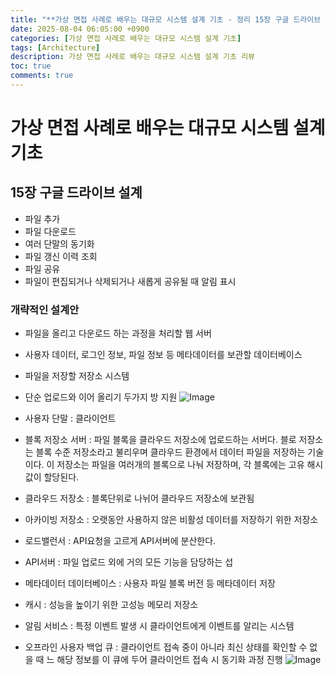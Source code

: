 ```yaml
---
title: "**가상 면접 사례로 배우는 대규모 시스템 설계 기초 - 정리 15장 구글 드라이브 설계 **"
date: 2025-08-04 06:05:00 +0900
categories: [가상 면접 사례로 배우는 대규모 시스템 설계 기초]
tags: [Architecture]
description: 가상 면접 사례로 배우는 대규모 시스템 설계 기초 리뷰
toc: true
comments: true
---
```


# 가상 면접 사례로 배우는 대규모 시스템 설계 기초 

## 15장 구글 드라이브 설계

- 파일 추가
- 파일 다운로드
- 여러 단말의 동기화
- 파일 갱신 이력 조회
- 파일 공유
- 파일이 편집되거나 삭제되거나 새롭게 공유될 때 알림 표시
### 개략적인 설계안

- 파일을 올리고 다운로드 하는 과정을 처리할 웹 서버
- 사용자 데이터, 로그인 정보, 파일 정보 등 메타데이터를 보관할 데이터베이스
- 파일을 저장할 저장소 시스템
- 단순 업로드와 이어 올리기 두가지 방 지원
![Image](https://prod-files-secure.s3.us-west-2.amazonaws.com/e6db513d-ec54-40ff-aa74-2487b0bcfe15/e988c649-ec57-4901-8a55-c0bcd68b5100/Untitled.png?X-Amz-Algorithm=AWS4-HMAC-SHA256&X-Amz-Content-Sha256=UNSIGNED-PAYLOAD&X-Amz-Credential=ASIAZI2LB4663CQLOVZ6%2F20250804%2Fus-west-2%2Fs3%2Faws4_request&X-Amz-Date=20250804T072028Z&X-Amz-Expires=3600&X-Amz-Security-Token=IQoJb3JpZ2luX2VjEAcaCXVzLXdlc3QtMiJHMEUCIFfNW5NR7Ou9qiDsOlKPYPbtIPv77pW768XN%2Fr31Nf4KAiEA2C%2FKkW%2BlHLOIR9r425TbroChNUD5DOzAA6t5Ua5aG3kq%2FwMIQBAAGgw2Mzc0MjMxODM4MDUiDO9yHh7Dp%2BRRa3%2BSRCrcA6qLVhkpzI0rFVGWvlNVkNZ9C2J8rLdxGX5f8PbZAD4hZ86I2uY%2F3U2gfODN2nIIvJulwqCBvdHtuppISKZPAPg28ZaEzyLyMXxxlQT40CMMbhfzZoHgNjVf7ZxTAsOn6qvDlAJo9eRVUZzhdO%2F%2FBt0vbTfU5HF7IYUKQBhn2ZuW%2Beq5ROzOm7rtLo3CnZV0ONjyWzBupy8zgdPHNt9fVgjUGyRQSvwQXvX8ahzceWXZacU9uvf7HEvVvozuL9iVBSjRI60u7ySxWQp85EpJ8saziu1aVXHBrkgNIOqYU2j0msr2%2F%2F2tW6GWNz%2B%2Bim1aQtLw%2Ffm5T6gEpN7Q4eg9NRbbop3mCMDvysIb%2F2%2FtF%2F620ewESdsn0HFwu5rVy1cQeLK02oNekSfCQRkfQrZ3LlkvfFTed6NZvFOmpfNmXqqhjqzrP8eqh8lwiR3Ho49WFzEeDZv94nQo%2BFXly1b4dw%2FH%2FgHcbZxC1dCQNgWzs3N5lOFT0aAVO0NidQTzk1tmB5kXLZqC5P0bc2KOje%2BFXjDsfqKPdIkyijp0LMAYjt8WsFzrX9ETlSKGMCTxcVyVCJUNrRUIdO3FhBOq05jvzntlEe7VrJOxVPwOCaNVkmseHywgfHRMd0RDW1OjMLK2wcQGOqUBnMT5KbCivBkAFjlkBkF2VP6qVfxwLLMB4u9KXgqo0682sPzS6ngkwLIS%2FxLJxDxThM5YOttH9QYrWe%2BjRr8650SfpBORxHqSYPVU2SE1FRs4wEckWpwE71a%2FX3AE4xaZMB0dg%2BwuUEIzpyl2pRT8rDwvmY41MLXnVahdHwUq1W2JpCUV%2FCNZmVsRqeOWmt3MHX4nxYVphPq6EiHQEEms4BHlghB5&X-Amz-Signature=336d32c26c6cd6e78b83f8aa2f88916f7482915963162982f561fc9ee896c2dc&X-Amz-SignedHeaders=host&x-amz-checksum-mode=ENABLED&x-id=GetObject)

- 사용자 단말 : 클라이언트
- 블록 저장소 서버 : 파일 블록을 클라우드 저장소에 업로드하는 서버다. 블로 저장소는 블록 수준 저장소라고 불리우며 클라우드 환경에서 데이터 파일을 저장하는 기술이다. 이 저장소는 파일을 여러개의 블록으로 나눠 저장하며, 각 블록에는 고유 해시값이 할당된다. 
- 클라우드 저장소 : 블록단위로 나뉘어 클라우드 저장소에 보관됨
- 아카이빙 저장소 : 오랫동안 사용하지 않은 비활성 데이터를 저장하기 위한 저장소
- 로드밸런서 : API요청을 고르게 API서버에 분산한다.
- API서버 : 파일 업로드 외에 거의 모든 기능을 담당하는 섭
- 메타데이터 데이터베이스 : 사용자 파일 블록 버전 등 메타데이터 저장
- 캐시 : 성능을 높이기 위한 고성능 메모리 저장소
- 알림 서비스 : 특정 이벤트 발생 시 클라이언트에게 이벤트를 알리는 시스템 
- 오프라인 사용자 백업 큐 : 클라이언트 접속 중이 아니라 최신 상태를 확인할 수 없을 때 느 해당 정보를 이 큐에 두어 클라이언트 접속 시 동기화 과정 진행
![Image](https://prod-files-secure.s3.us-west-2.amazonaws.com/e6db513d-ec54-40ff-aa74-2487b0bcfe15/c3eeeec3-0035-41fa-9e54-181eda5ec711/Untitled.png?X-Amz-Algorithm=AWS4-HMAC-SHA256&X-Amz-Content-Sha256=UNSIGNED-PAYLOAD&X-Amz-Credential=ASIAZI2LB4663CQLOVZ6%2F20250804%2Fus-west-2%2Fs3%2Faws4_request&X-Amz-Date=20250804T072028Z&X-Amz-Expires=3600&X-Amz-Security-Token=IQoJb3JpZ2luX2VjEAcaCXVzLXdlc3QtMiJHMEUCIFfNW5NR7Ou9qiDsOlKPYPbtIPv77pW768XN%2Fr31Nf4KAiEA2C%2FKkW%2BlHLOIR9r425TbroChNUD5DOzAA6t5Ua5aG3kq%2FwMIQBAAGgw2Mzc0MjMxODM4MDUiDO9yHh7Dp%2BRRa3%2BSRCrcA6qLVhkpzI0rFVGWvlNVkNZ9C2J8rLdxGX5f8PbZAD4hZ86I2uY%2F3U2gfODN2nIIvJulwqCBvdHtuppISKZPAPg28ZaEzyLyMXxxlQT40CMMbhfzZoHgNjVf7ZxTAsOn6qvDlAJo9eRVUZzhdO%2F%2FBt0vbTfU5HF7IYUKQBhn2ZuW%2Beq5ROzOm7rtLo3CnZV0ONjyWzBupy8zgdPHNt9fVgjUGyRQSvwQXvX8ahzceWXZacU9uvf7HEvVvozuL9iVBSjRI60u7ySxWQp85EpJ8saziu1aVXHBrkgNIOqYU2j0msr2%2F%2F2tW6GWNz%2B%2Bim1aQtLw%2Ffm5T6gEpN7Q4eg9NRbbop3mCMDvysIb%2F2%2FtF%2F620ewESdsn0HFwu5rVy1cQeLK02oNekSfCQRkfQrZ3LlkvfFTed6NZvFOmpfNmXqqhjqzrP8eqh8lwiR3Ho49WFzEeDZv94nQo%2BFXly1b4dw%2FH%2FgHcbZxC1dCQNgWzs3N5lOFT0aAVO0NidQTzk1tmB5kXLZqC5P0bc2KOje%2BFXjDsfqKPdIkyijp0LMAYjt8WsFzrX9ETlSKGMCTxcVyVCJUNrRUIdO3FhBOq05jvzntlEe7VrJOxVPwOCaNVkmseHywgfHRMd0RDW1OjMLK2wcQGOqUBnMT5KbCivBkAFjlkBkF2VP6qVfxwLLMB4u9KXgqo0682sPzS6ngkwLIS%2FxLJxDxThM5YOttH9QYrWe%2BjRr8650SfpBORxHqSYPVU2SE1FRs4wEckWpwE71a%2FX3AE4xaZMB0dg%2BwuUEIzpyl2pRT8rDwvmY41MLXnVahdHwUq1W2JpCUV%2FCNZmVsRqeOWmt3MHX4nxYVphPq6EiHQEEms4BHlghB5&X-Amz-Signature=c7fe304e5b55cb46ea0d37facba61006fe114974aa858afcec0207348ee7dfa8&X-Amz-SignedHeaders=host&x-amz-checksum-mode=ENABLED&x-id=GetObject)


